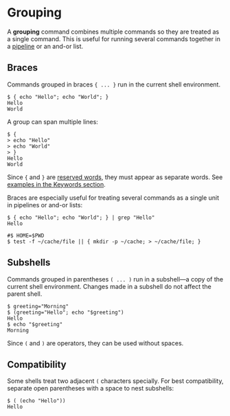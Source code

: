 # Grouping

A **grouping** command combines multiple commands so they are treated as a single command. This is useful for running several commands together in a [pipeline](pipelines.md) or an and-or list.

## Braces

Commands grouped in braces `{ ... }` run in the current shell environment.

```shell
$ { echo "Hello"; echo "World"; }
Hello
World
```

A group can span multiple lines:

```shell
$ {
> echo "Hello"
> echo "World"
> }
Hello
World
```

Since `{` and `}` are [reserved words](../words/keywords.md), they must appear as separate words. See [examples in the Keywords section](../words/keywords.md#examples).

Braces are especially useful for treating several commands as a single unit in pipelines or and-or lists:

```shell,hidelines=#
$ { echo "Hello"; echo "World"; } | grep "Hello"
Hello
```

```shell,hidelines=#
#$ HOME=$PWD
$ test -f ~/cache/file || { mkdir -p ~/cache; > ~/cache/file; }
```

## Subshells

Commands grouped in parentheses `( ... )` run in a subshell—a copy of the current shell environment. Changes made in a subshell do not affect the parent shell.

```shell
$ greeting="Morning"
$ (greeting="Hello"; echo "$greeting")
Hello
$ echo "$greeting"
Morning
```

Since `(` and `)` are operators, they can be used without spaces.

## Compatibility

Some shells treat two adjacent `(` characters specially. For best compatibility, separate open parentheses with a space to nest subshells:

```shell
$ ( (echo "Hello"))
Hello
```
